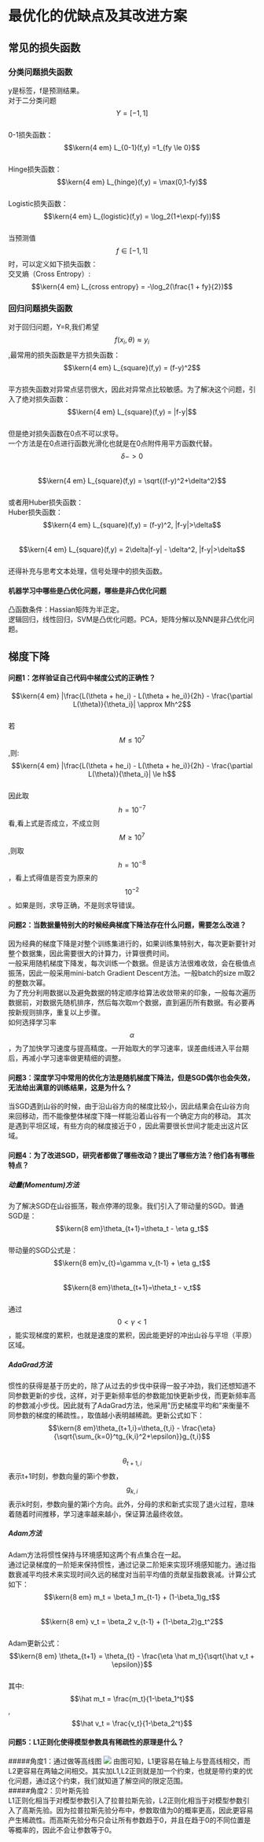 # 最优化的优缺点及其改进方案
## 常见的损失函数
### 分类问题损失函数

y是标签，f是预测结果。   
对于二分类问题$$Y = [-1,1]$$  
0-1损失函数：  
$$\kern{4 em} L_{0-1}(f,y) =1_{fy \le 0}$$  
Hinge损失函数：  
$$\kern{4 em} L_{hinge}(f,y) = \max(0,1-fy)$$  
Logistic损失函数：  
$$\kern{4 em} L_{logistic}(f,y) = \log_2(1+\exp(-fy))$$  
当预测值$$f \in [-1, 1]$$时，可以定义如下损失函数：  
交叉熵（Cross Entropy）:  
$$\kern{4 em} L_{cross entropy} = -\log_2(\frac{1 + fy}{2})$$

### 回归问题损失函数

对于回归问题，Y=R,我们希望$$f(x_i, \theta) \approx y_i$$,最常用的损失函数是平方损失函数：  
$$\kern{4 em} L_{square}(f,y) = (f-y)^2$$  
平方损失函数对异常点惩罚很大，因此对异常点比较敏感。为了解决这个问题，引入了绝对损失函数：  
$$\kern{4 em} L_{square}(f,y) = |f-y|$$  
但是绝对损失函数在0点不可以求导。  
一个方法是在0点进行函数光滑化也就是在0点附件用平方函数代替。$$\delta->0$$  
$$\kern{4 em} L_{square}(f,y) = \sqrt{(f-y)^2+\delta^2}$$  
或者用Huber损失函数：  
Huber损失函数：  
$$\kern{4 em} L_{square}(f,y) = (f-y)^2, |f-y|>\delta$$  
$$\kern{4 em} L_{square}(f,y) = 2\delta|f-y| - \delta^2, |f-y|>\delta$$  
还得补充与思考文本处理，信号处理中的损失函数。

#### 机器学习中哪些是凸优化问题，哪些是非凸优化问题

凸函数条件：Hassian矩阵为半正定。  
逻辑回归，线性回归，SVM是凸优化问题。PCA，矩阵分解以及NN是非凸优化问题。

## 梯度下降

#### 问题1：怎样验证自己代码中梯度公式的正确性？

$$\kern{4 em} |\frac{L(\theta + he_i) - L(\theta + he_i)}{2h} - \frac{\partial L(\theta)}{\theta_i}| \approx Mh^2$$  
若$$M \le 10^7$$,则:  
$$\kern{4 em}  |\frac{L(\theta + he_i) - L(\theta + he_i)}{2h} - \frac{\partial L(\theta)}{\theta_i}|  \le h$$   
因此取$$h=10^{-7}$$看,看上式是否成立，不成立则$$M\ge 10^7$$,则取$$h=10^{-8}$$，看上式得值是否变为原来的$$10^{-2}$$。如果是则，求导正确，不是则求导错误。

#### 问题2：当数据量特别大的时候经典梯度下降法存在什么问题，需要怎么改进？

因为经典的梯度下降是对整个训练集进行的，如果训练集特别大，每次更新要针对整个数据集，因此需要很大的计算力，计算很费时间。  
一般采用随机梯度下降发，每次训练一个数据。但是该方法很难收敛，会在极值点振荡，因此一般采用mini-batch Gradient Descent方法。一般batch的size m取2的整数次幂。  
为了充分利用数据以及避免数据的特定顺序给算法收敛带来的印象，一般每次遍历数据前，对数据先随机排序，然后每次取m个数据，直到遍历所有数据。有必要再按新规则排序，重复以上步骤。  
如何选择学习率$$\alpha$$，为了加快学习速度与提高精度。一开始取大的学习速率，误差曲线进入平台期后，再减小学习速率做更精细的调整。

#### 问题3：深度学习中常用的优化方法是随机梯度下降法，但是SGD偶尔也会失效，无法给出满意的训练结果，这是为什么？

当SGD遇到山谷的时候，由于沿山谷方向的梯度比较小，因此结果会在山谷方向来回移动，而不能像整体梯度下降一样能沿着山谷有一个确定方向的移动。  其次是遇到平坦区域，有些方向的梯度接近于0 ，因此需要很长世间才能走出这片区域。

#### 问题4：为了改进SGD，研究者都做了哪些改动？提出了哪些方法？他们各有哪些特点？

##### 动量\(Momentum\)方法

为了解决SGD在山谷振荡，鞍点停滞的现象。我们引入了带动量的SGD。普通SGD是：  
$$\kern{8 em}\theta_{t+1}=\theta_t - \eta g_t$$  
带动量的SGD公式是：  
$$\kern{8 em}v_{t}=\gamma v_{t-1} + \eta g_t$$  
$$\kern{8 em}\theta_{t+1}=\theta_t - v_t$$  
通过$$0 < \gamma < 1$$，能实现梯度的累积，也就是速度的累积，因此能更好的冲出山谷与平坦（平原）区域。

##### AdaGrad方法

惯性的获得是基于历史的，除了从过去的步伐中获得一股子冲劲，我们还想知道不同参数更新的步伐，这样，对于更新频率低的参数能加快更新步伐，而更新频率高的参数减小步伐。因此就有了AdaGrad方法，他采用"历史梯度平均和"来衡量不同参数的梯度的稀疏性。，取值越小表明越稀疏。更新公式如下：  
$$\kern{8 em}\theta_{t+1,i}=\theta_{t,i} - \frac{\eta}{\sqrt{\sum_{k=0}^tg_{k,i}^2+\epsilon}}g_{t,i}$$  
$$\theta_{t+1,i}$$表示t+1时刻，参数向量的第i个参数，$$g_{k,i}$$表示k时刻，参数向量的第i个方向。此外，分母的求和新式实现了退火过程，意味着随着时间推移，学习速率越来越小，保证算法最终收敛。

##### Adam方法

Adam方法将惯性保持与环境感知这两个有点集合在一起。   
通过记录梯度的一阶矩来保持惯性，通过记录二阶矩来实现环境感知能力。通过指数衰减平均技术来实现时间久远的梯度对当前平均值的贡献呈指数衰减。计算公式如下：  
$$\kern{8 em} m_t = \beta_1 m_{t-1} + (1-\beta_1)g_t$$  
$$\kern{8 em} v_t = \beta_2 v_{t-1} + (1-\beta_2)g_t^2$$  
Adam更新公式：  
$$\kern{8 em} \theta_{t+1} = \theta_{t} - \frac{\eta \hat m_t}{\sqrt{\hat v_t + \epsilon}}$$  
其中:$$\hat m_t = \frac{m_t}{1-\beta_1^t}$$,$$\hat v_t = \frac{v_t}{1-\beta_2^t}$$

#### 问题5：L1正则化使得模型参数具有稀疏性的原理是什么？
#####角度1：通过做等高线图
![](/assets/L1_L2_regulation.png)
由图可知，L1更容易在轴上与登高线相交，而L2更容易在两轴之间相交。其实加L1,L2正则就是加一个约束，也就是带约束的优化问题，通过这个约束，我们就知道了解空间的限定范围。  
#####角度2：贝叶斯先验  
L1正则化相当于对模型参数引入了拉普拉斯先验，L2正则化相当于对模型参数引入了高斯先验。因为拉普拉斯先验分布中，参数取值为0的概率更高，因此更容易产生稀疏性。而高斯先验分布只会让所有参数趋于0，并且在趋于0的不同位置是等概率的，因此不会让参数等于0。

